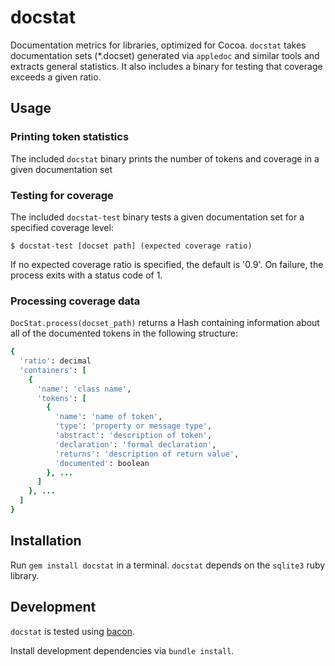 # docstat

Documentation metrics for libraries, optimized for Cocoa. `docstat` takes documentation sets (*.docset) generated via `appledoc` and similar tools and extracts general statistics. It also includes a binary for testing that coverage exceeds a given ratio.

## Usage

### Printing token statistics

The included `docstat` binary prints the number of tokens and coverage in a given documentation set

### Testing for coverage

The included `docstat-test` binary tests a given documentation set for a specified coverage level:

    $ docstat-test [docset path] (expected coverage ratio)

If no expected coverage ratio is specified, the default is '0.9'. On failure, the process exits with a status code of 1.

### Processing coverage data

`DocStat.process(docset_path)` returns a Hash containing information about all of the documented tokens in the following structure:

```ruby
{
  'ratio': decimal
  'containers': [
    {
      'name': 'class name',
      'tokens': [
        {
          'name': 'name of token',
          'type': 'property or message type',
          'abstract': 'description of token',
          'declaration': 'formal declaration',
          'returns': 'description of return value',
          'documented': boolean
        }, ...
      ]
    }, ...
  ]
}
```

## Installation

Run `gem install docstat` in a terminal. `docstat` depends on the `sqlite3` ruby library.

## Development

`docstat` is tested using [bacon](https://github.com/chneukirchen/bacon).

Install development dependencies via `bundle install`.
